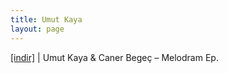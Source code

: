 ```yaml
---
title: Umut Kaya
layout: page
---
```


<a href="https://cloud.mail.ru/public/d1c2cdac4b6c/Caner%20Begec%20%26%20Umut%20Kaya%20-%20Melodram%20EP" target="_blank">[indir]</a>   |   Umut Kaya & Caner Begeç &#8211; Melodram Ep.